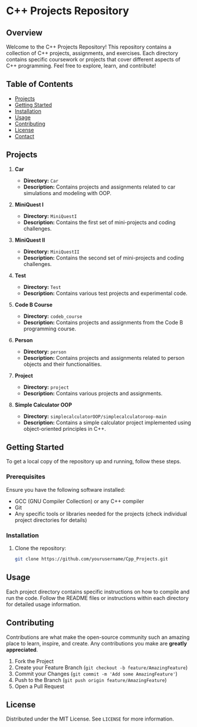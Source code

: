 # C++ Projects Repository

## Overview

Welcome to the C++ Projects Repository! This repository contains a collection of C++ projects, assignments, and exercises. Each directory contains specific coursework or projects that cover different aspects of C++ programming. Feel free to explore, learn, and contribute!

## Table of Contents

- [Projects](#projects)
- [Getting Started](#getting-started)
- [Installation](#installation)
- [Usage](#usage)
- [Contributing](#contributing)
- [License](#license)
- [Contact](#contact)

## Projects

1. **Car**
   - **Directory:** `Car`
   - **Description:** Contains projects and assignments related to car simulations and modeling with OOP.

2. **MiniQuest I**
   - **Directory:** `MiniQuestI`
   - **Description:** Contains the first set of mini-projects and coding challenges.

3. **MiniQuest II**
   - **Directory:** `MiniQuestII`
   - **Description:** Contains the second set of mini-projects and coding challenges.

4. **Test**
   - **Directory:** `Test`
   - **Description:** Contains various test projects and experimental code.

5. **Code B Course**
   - **Directory:** `codeb_course`
   - **Description:** Contains projects and assignments from the Code B programming course.

6. **Person**
   - **Directory:** `person`
   - **Description:** Contains projects and assignments related to person objects and their functionalities.

7. **Project**
   - **Directory:** `project`
   - **Description:** Contains various projects and assignments.

8. **Simple Calculator OOP**
   - **Directory:** `simplecalculatorOOP/simplecalculatoroop-main`
   - **Description:** Contains a simple calculator project implemented using object-oriented principles in C++.

## Getting Started

To get a local copy of the repository up and running, follow these steps.

### Prerequisites

Ensure you have the following software installed:

- GCC (GNU Compiler Collection) or any C++ compiler
- Git
- Any specific tools or libraries needed for the projects (check individual project directories for details)

### Installation

1. Clone the repository:
   ```sh
   git clone https://github.com/yourusername/Cpp_Projects.git
   ```
   
## Usage

Each project directory contains specific instructions on how to compile and run the code. Follow the README files or instructions within each directory for detailed usage information.


## Contributing

Contributions are what make the open-source community such an amazing place to learn, inspire, and create. Any contributions you make are **greatly appreciated**.

1. Fork the Project
2. Create your Feature Branch (`git checkout -b feature/AmazingFeature`)
3. Commit your Changes (`git commit -m 'Add some AmazingFeature'`)
4. Push to the Branch (`git push origin feature/AmazingFeature`)
5. Open a Pull Request

## License

Distributed under the MIT License. See `LICENSE` for more information.
